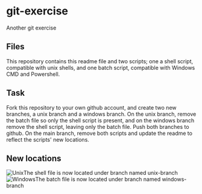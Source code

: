 # git-exercise
Another git exercise

## Files
This repository contains this readme file and two scripts; one a shell script, compatible with unix shells, and one batch script, compatible with Windows CMD and Powershell.

## Task
Fork this repository to your own github account, and create two new branches, a unix branch and a windows branch. On the unix branch, remove the batch file so only the shell script is present, and on the windows branch remove the shell script, leaving only the batch file. Push both branches to github. On the main branch, remove both scripts and update the readme to reflect the scripts' new locations.

## New locations 
![Unix](https://github.com/SeanPalla/git-exercise/tree/unix-branch)The shell file is now located under branch named unix-branch  
![Windows](https://github.com/SeanPalla/git-exercise/tree/windows-branch)The batch file is now located under branch named windows-branch
